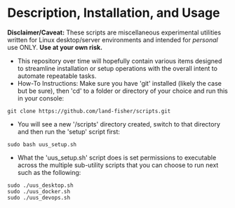# Description, Installation, and Usage
**Disclaimer/Caveat:** These scripts are miscellaneous experimental utilities written for Linux desktop/server environments and intended for _personal_ use ONLY.  **Use at your own risk.**
* This repository over time will hopefully contain various items designed to streamline installation or setup operations with the overall intent to automate repeatable tasks.
* How-To Instructions: Make sure you have 'git' installed (likely the case but be sure), then 'cd' to a folder or directory of your choice and run this in your console:
```
git clone https://github.com/land-fisher/scripts.git
```
* You will see a new '/scripts' directory created, switch to that directory and then run the 'setup' script first:
```
sudo bash uus_setup.sh
```
* What the 'uus_setup.sh' script does is set permissions to executable across the multiple sub-utility scripts that you can choose to run next such as the following:
```
sudo ./uus_desktop.sh
sudo ./uus_docker.sh
sudo ./uus_devops.sh
```
